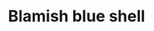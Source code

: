 ---
layout: item
title: Blamish blue shell
item-id: 3361
datatable: true
id: 3361
name: "Blamish blue shell"
members: true
lowalch: 60
highalch: 90
examine: "A large blue coloured blamish snail shell, looks protective."
monsters:
  - id: 2647
    name: "Bruise Blamish Snail"
    members: true
    combat_level: 20
    wiki_url: "https://oldschool.runescape.wiki/w/Bruise_Blamish_Snail#Round"
    drops:
      - quantity: "1"
        rarity: 1
        drop_requirements: null
---